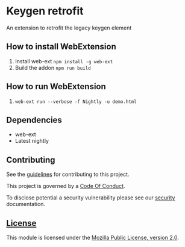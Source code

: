# Keygen retrofit

An extension to retrofit the legacy keygen element

## How to install WebExtension

1. Install web-ext `npm install -g web-ext`
2. Build the addon `npm run build`

## How to run WebExtension

1. `web-ext run --verbose -f Nightly -u demo.html`

## Dependencies

- web-ext
- Latest nightly

## Contributing

See the [guidelines][contributing-link] for contributing to this project.

This project is governed by a [Code Of Conduct][coc-link].

To disclose potential a security vulnerability please see our [security][security-link] documentation.

## [License][license-link]

This module is licensed under the [Mozilla Public License, version 2.0][license-link].

[docs-link]: docs/
[contributing-link]: docs/contributing.md
[coc-link]: docs/code_of_conduct.md
[security-link]: docs/SECURITY.md
[license-link]: /LICENSE
